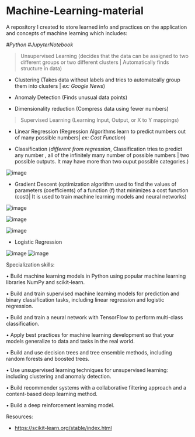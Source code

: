 # Machine-Learning-material

A repository I created to store learned info and practices on the application and concepts of machine learning which includes:

*#Python #JupyterNotebook*

> Unsupervised Learning (decides that the data can be assigned to two different groups or two different clusters | Automatically finds structure in data)

 - Clustering (Takes data without labels and tries to automatcally group them into clusters | *ex: Google News*)
 
 - Anomaly Detection (Finds unusual data points)
 
 - Dimensionality reduction (Compress data using fewer numbers)

> Supervised Learning (Learning Input, Output, or X to Y mappings)

 - Linear Regression (Regression Algorithms learn to predict numbers out of many possible numbers| *ex: Cost Function*)
 
 - Classification (*different from regression*, Classification tries to predict any number , all of the infinitely many number of possible numbers | two possible outputs. It may have more than two ouput possible categories.)
 
 
 ![image](https://user-images.githubusercontent.com/106922826/209678724-8587a9ba-a6ee-41ec-bbf0-10c66764be05.png)

 
 - Gradient Descent (optimization algorithm used to find the values of parameters (coefficients) of a function (f) that minimizes a cost function (cost)| It is used to train machine learning models and neural networks)

![image](https://user-images.githubusercontent.com/106922826/209475799-ed75ff5b-0fa5-4b35-9c77-f357de883e88.png)






![image](https://user-images.githubusercontent.com/106922826/209559681-371a78c8-24f7-4dfc-8650-04cb9e7494ae.png)





![image](https://user-images.githubusercontent.com/106922826/209561231-f2cdac0e-30ed-4efa-8c16-e7e8cc409eec.png)


- Logistic Regression

![image](https://user-images.githubusercontent.com/106922826/209684040-c19a9c13-cf2a-40ce-836f-328be7787327.png) ![image](https://user-images.githubusercontent.com/106922826/209684461-6f0298db-77ae-4caa-a661-1a0565d5e794.png)



Specialization skills: 

• Build machine learning models in Python using popular machine learning libraries NumPy and scikit-learn.

• Build and train supervised machine learning models for prediction and binary classification tasks, including linear regression and logistic regression.

• Build and train a neural network with TensorFlow to perform multi-class classification.

• Apply best practices for machine learning development so that your models generalize to data and tasks in the real world.

• Build and use decision trees and tree ensemble methods, including random forests and boosted trees.

• Use unsupervised learning techniques for unsupervised learning: including clustering and anomaly detection.

• Build recommender systems with a collaborative filtering approach and a content-based deep learning method.

• Build a deep reinforcement learning model.

Resources:

- https://scikit-learn.org/stable/index.html
